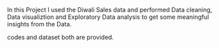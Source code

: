 In this Project I used the Diwali Sales data and performed Data cleaning, Data visualiztion and Exploratory Data analysis to get some meaningful insights from the Data.

codes and dataset both are provided.
